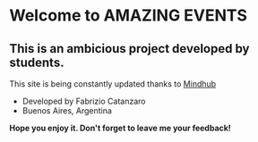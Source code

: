 # Welcome to AMAZING EVENTS
## This is an ambicious project developed by students.

This site is being constantly updated thanks to
[Mindhub](https://mindhublab.com "Mindhub site")

* Developed by Fabrizio Catanzaro
* Buenos Aires, Argentina

**Hope you enjoy it. Don't forget to leave me your feedback!**